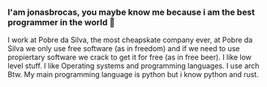### I'am jonasbrocas, you maybe know me because i am the best programmer in the world 👋
I work at Pobre da Silva, the most cheapskate company ever, at Pobre da Silva we only use free software (as in freedom) and if we need to use propiertary software we crack to get it for free (as in free beer).
I like low level stuff.
I like Operating systems and programming languages.
I use arch Btw.
My main programming language is python but i know python and rust.

<!--
**jonasbrocas007/jonasbrocas007** is a ✨ _special_ ✨ repository because its `README.md` (this file) appears on your GitHub profile.

Here are some ideas to get you started:

- 🔭 I’m currently working on ...
- 🌱 I’m currently learning ...
- 👯 I’m looking to collaborate on ...
- 🤔 I’m looking for help with ...
- 💬 Ask me about ...
- 📫 How to reach me: ...
- 😄 Pronouns: ...
- ⚡ Fun fact: ...
-->
